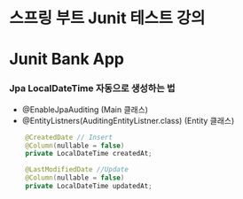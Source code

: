 # 스프링 부트 Junit 테스트 강의


# Junit Bank App

### Jpa LocalDateTime 자동으로 생성하는 법
- @EnableJpaAuditing (Main 클래스)
- @EntityListners(AuditingEntityListner.class) (Entity 클래스)

```java
    @CreatedDate // Insert
    @Column(nullable = false)
    private LocalDateTime createdAt;

    @LastModifiedDate //Update
    @Column(nullable = false)
    private LocalDateTime updatedAt;
```
